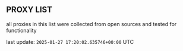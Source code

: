 ## PROXY LIST

all proxies in this list were collected from open sources and tested for functionality

last update: `2025-01-27 17:20:02.635746+00:00` UTC